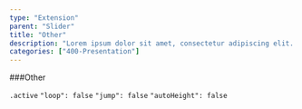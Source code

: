 ```yaml
---
type: "Extension"
parent: "Slider"
title: "Other"
description: "Lorem ipsum dolor sit amet, consectetur adipiscing elit. Nunc tempus laoreet leo sit amet iaculis."
categories: ["400-Presentation"]
---
```


###Other

`.active` `"loop": false` `"jump": false` `"autoHeight": false`

<demo>
  <demovanilla src="demos/inline/demos/slider/other">
  </demovanilla>
</demo>

